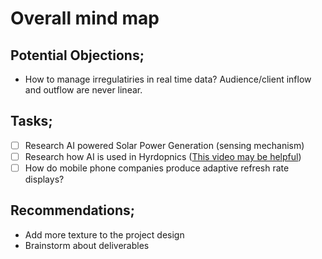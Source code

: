 # Overall mind map

## Potential Objections;
 - How to manage irregulatiries in real time data? Audience/client inflow and outflow are never linear.

## Tasks;
 - [ ] Research AI powered Solar Power Generation (sensing mechanism)
 - [ ] Research how AI is used in Hyrdopnics ([This video may be helpful](https://www.youtube.com/watch?v=aJ10nmNrgWY))
 - [ ] How do mobile phone companies produce adaptive refresh rate displays?

## Recommendations;
 - Add more texture to the project design
 - Brainstorm about deliverables
